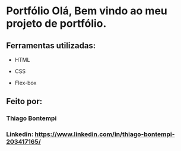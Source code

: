 # Portfólio Olá, Bem vindo ao meu projeto de portfólio.

## Ferramentas utilizadas:

* HTML

* CSS

* Flex-box

## Feito por:

### Thiago Bontempi

### Linkedin: https://www.linkedin.com/in/thiago-bontempi-203417165/
